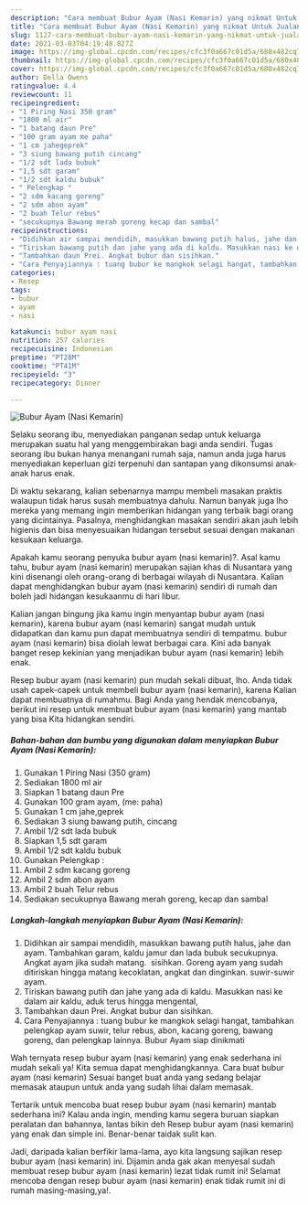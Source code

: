 ```yaml
---
description: "Cara membuat Bubur Ayam (Nasi Kemarin) yang nikmat Untuk Jualan"
title: "Cara membuat Bubur Ayam (Nasi Kemarin) yang nikmat Untuk Jualan"
slug: 1127-cara-membuat-bubur-ayam-nasi-kemarin-yang-nikmat-untuk-jualan
date: 2021-03-03T04:19:48.827Z
image: https://img-global.cpcdn.com/recipes/cfc3f0a667c01d5a/680x482cq70/bubur-ayam-nasi-kemarin-foto-resep-utama.jpg
thumbnail: https://img-global.cpcdn.com/recipes/cfc3f0a667c01d5a/680x482cq70/bubur-ayam-nasi-kemarin-foto-resep-utama.jpg
cover: https://img-global.cpcdn.com/recipes/cfc3f0a667c01d5a/680x482cq70/bubur-ayam-nasi-kemarin-foto-resep-utama.jpg
author: Della Owens
ratingvalue: 4.4
reviewcount: 11
recipeingredient:
- "1 Piring Nasi 350 gram"
- "1800 ml air"
- "1 batang daun Pre"
- "100 gram ayam me paha"
- "1 cm jahegeprek"
- "3 siung bawang putih cincang"
- "1/2 sdt lada bubuk"
- "1,5 sdt garam"
- "1/2 sdt kaldu bubuk"
- " Pelengkap "
- "2 sdm kacang goreng"
- "2 sdm abon ayam"
- "2 buah Telur rebus"
- "secukupnya Bawang merah goreng kecap dan sambal"
recipeinstructions:
- "Didihkan air sampai mendidih, masukkan bawang putih halus, jahe dan ayam. Tambahkan garam, kaldu jamur dan lada bubuk secukupnya. Angkat ayam jika sudah matang.  sisihkan. Goreng ayam yang sudah ditiriskan hingga matang kecoklatan, angkat dan dinginkan. suwir-suwir ayam."
- "Tiriskan bawang putih dan jahe yang ada di kaldu. Masukkan nasi ke dalam air kaldu, aduk terus hingga mengental,"
- "Tambahkan daun Prei. Angkat bubur dan sisihkan."
- "Cara Penyajiannya : tuang bubur ke mangkok selagi hangat, tambahkan pelengkap ayam suwir, telur rebus, abon, kacang goreng, bawang goreng, dan pelengkap lainnya. Bubur Ayam siap dinikmati"
categories:
- Resep
tags:
- bubur
- ayam
- nasi

katakunci: bubur ayam nasi 
nutrition: 257 calories
recipecuisine: Indonesian
preptime: "PT28M"
cooktime: "PT41M"
recipeyield: "3"
recipecategory: Dinner

---
```



![Bubur Ayam (Nasi Kemarin)](https://img-global.cpcdn.com/recipes/cfc3f0a667c01d5a/680x482cq70/bubur-ayam-nasi-kemarin-foto-resep-utama.jpg)

Selaku seorang ibu, menyediakan panganan sedap untuk keluarga merupakan suatu hal yang menggembirakan bagi anda sendiri. Tugas seorang ibu bukan hanya menangani rumah saja, namun anda juga harus menyediakan keperluan gizi terpenuhi dan santapan yang dikonsumsi anak-anak harus enak.

Di waktu  sekarang, kalian sebenarnya mampu membeli masakan praktis walaupun tidak harus susah membuatnya dahulu. Namun banyak juga lho mereka yang memang ingin memberikan hidangan yang terbaik bagi orang yang dicintainya. Pasalnya, menghidangkan masakan sendiri akan jauh lebih higienis dan bisa menyesuaikan hidangan tersebut sesuai dengan makanan kesukaan keluarga. 



Apakah kamu seorang penyuka bubur ayam (nasi kemarin)?. Asal kamu tahu, bubur ayam (nasi kemarin) merupakan sajian khas di Nusantara yang kini disenangi oleh orang-orang di berbagai wilayah di Nusantara. Kalian dapat menghidangkan bubur ayam (nasi kemarin) sendiri di rumah dan boleh jadi hidangan kesukaanmu di hari libur.

Kalian jangan bingung jika kamu ingin menyantap bubur ayam (nasi kemarin), karena bubur ayam (nasi kemarin) sangat mudah untuk didapatkan dan kamu pun dapat membuatnya sendiri di tempatmu. bubur ayam (nasi kemarin) bisa diolah lewat berbagai cara. Kini ada banyak banget resep kekinian yang menjadikan bubur ayam (nasi kemarin) lebih enak.

Resep bubur ayam (nasi kemarin) pun mudah sekali dibuat, lho. Anda tidak usah capek-capek untuk membeli bubur ayam (nasi kemarin), karena Kalian dapat membuatnya di rumahmu. Bagi Anda yang hendak mencobanya, berikut ini resep untuk membuat bubur ayam (nasi kemarin) yang mantab yang bisa Kita hidangkan sendiri.

<!--inarticleads1-->

##### Bahan-bahan dan bumbu yang digunakan dalam menyiapkan Bubur Ayam (Nasi Kemarin):

1. Gunakan 1 Piring Nasi (350 gram)
1. Sediakan 1800 ml air
1. Siapkan 1 batang daun Pre
1. Gunakan 100 gram ayam, (me: paha)
1. Gunakan 1 cm jahe,geprek
1. Sediakan 3 siung bawang putih, cincang
1. Ambil 1/2 sdt lada bubuk
1. Siapkan 1,5 sdt garam
1. Ambil 1/2 sdt kaldu bubuk
1. Gunakan  Pelengkap :
1. Ambil 2 sdm kacang goreng
1. Ambil 2 sdm abon ayam
1. Ambil 2 buah Telur rebus
1. Sediakan secukupnya Bawang merah goreng, kecap dan sambal




<!--inarticleads2-->

##### Langkah-langkah menyiapkan Bubur Ayam (Nasi Kemarin):

1. Didihkan air sampai mendidih, masukkan bawang putih halus, jahe dan ayam. Tambahkan garam, kaldu jamur dan lada bubuk secukupnya. Angkat ayam jika sudah matang.  sisihkan. Goreng ayam yang sudah ditiriskan hingga matang kecoklatan, angkat dan dinginkan. suwir-suwir ayam.
1. Tiriskan bawang putih dan jahe yang ada di kaldu. Masukkan nasi ke dalam air kaldu, aduk terus hingga mengental,
1. Tambahkan daun Prei. Angkat bubur dan sisihkan.
1. Cara Penyajiannya : tuang bubur ke mangkok selagi hangat, tambahkan pelengkap ayam suwir, telur rebus, abon, kacang goreng, bawang goreng, dan pelengkap lainnya. Bubur Ayam siap dinikmati




Wah ternyata resep bubur ayam (nasi kemarin) yang enak sederhana ini mudah sekali ya! Kita semua dapat menghidangkannya. Cara buat bubur ayam (nasi kemarin) Sesuai banget buat anda yang sedang belajar memasak ataupun untuk anda yang sudah lihai dalam memasak.

Tertarik untuk mencoba buat resep bubur ayam (nasi kemarin) mantab sederhana ini? Kalau anda ingin, mending kamu segera buruan siapkan peralatan dan bahannya, lantas bikin deh Resep bubur ayam (nasi kemarin) yang enak dan simple ini. Benar-benar taidak sulit kan. 

Jadi, daripada kalian berfikir lama-lama, ayo kita langsung sajikan resep bubur ayam (nasi kemarin) ini. Dijamin anda gak akan menyesal sudah membuat resep bubur ayam (nasi kemarin) lezat tidak rumit ini! Selamat mencoba dengan resep bubur ayam (nasi kemarin) enak tidak rumit ini di rumah masing-masing,ya!.

